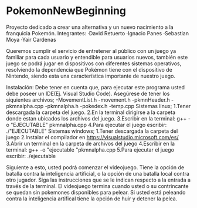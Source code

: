 # PokemonNewBeginning
Proyecto dedicado a crear una alternativa y un nuevo nacimiento a la franquicia Pokemón.
Integrantes:
·David Retuerto
·Ignacio Panes
·Sebastian Moya
·Yair Cardenas

Queremos cumplir el servicio de entretener al público con un juego ya familiar para cada usuario y entendible para usuarios nuevos, también este juego se podrá jugar en dispositivos con diferentes sistemas operativos, resolviendo la dependencia que Pokémon tiene con el dispositivo de Nintendo, siendo esta una característica importante de nuestro juego.

Instalación:
Debe tener en cuenta que, para ejecutar este programa usted debe poseer un IDE(Ej. Visual Studio Code).
Asegúrese de tener los siquientes archivos;
-MovementList.h
-movement.h
-pkmnHeader.h
-pkmnalpha.cpp
-pkmnalpha.h
-pokedex.h
-temp.cpp
Sistemas linux;
1.Tener descargada la carpeta del juego.
2.En la terminal dirigirse a la carpeta donde estan ubicados los archivos del juego.
3.Escribir en la terminal: g++ -o "EJECUTABLE" pkmnalpha.cpp
4.Para ejecutar el juego escribir: ./"EJECUTABLE"
Sistemas windows;
1.Tener descargada la carpeta del juego
2.Instalar el compilador en https://visualstudio.microsoft.com/es/
3.Abrir un terminal en la carpeta de archivos del juego
4.Escribir en la terminal: g++ -o "ejecutable "pkmnalpha.cpp
5.Para ejecutar el juego escribir:  ./ejecutable

Siguiente a esto, usted podrá comenzar el videojuego. Tiene la opción de batalla contra la inteligencia artificial, o la opción de una batalla local contra
otro jugador. Siga las instrucciones que se le indican respecto a la entrada a través de la terminal. El videojuego termina cuando usted o su contrincante se quedan sin pokemones disponibles para pelear. Si usted está peleando contra la inteligencia artifical tiene la opción de huir y detener la pelea.
